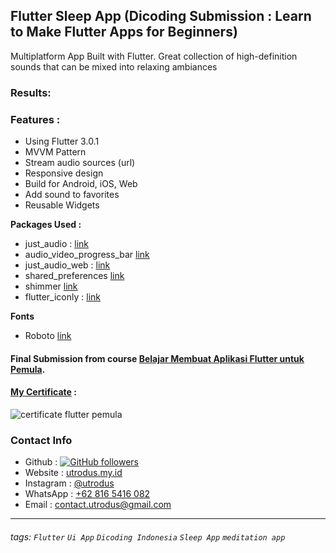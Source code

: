 ## Flutter Sleep App (Dicoding Submission : Learn to Make Flutter Apps for Beginners)
Multiplatform App Built with Flutter.
Great collection of high-definition sounds that can be mixed into relaxing ambiances

### Results:


### Features : 
- Using Flutter 3.0.1
- MVVM Pattern
- Stream audio sources (url)
- Responsive design 
- Build for Android, iOS, Web
- Add sound to favorites
- Reusable Widgets

**Packages Used :**
- just_audio : [link](https://pub.dev/packages/just_audio)
- audio_video_progress_bar [link](https://pub.dev/packages/audio_video_progress_bar)
- just_audio_web : [link](https://pub.dev/packages/just_audio_web)
- shared_preferences [link](https://pub.dev/packages/shared_preferences)
- shimmer [link](https://pub.dev/packages/shimmer)
- flutter_iconly : [link](https://pub.dev/packages/flutter_iconly)

**Fonts**
- Roboto [link](https://fonts.google.com/specimen/Roboto?query=roboto)

#### Final Submission from course [Belajar Membuat Aplikasi Flutter untuk Pemula](https://www.dicoding.com/academies/159).
#### [My Certificate](https://www.dicoding.com/certificates/0LZ019MYKP65) : 
![certificate flutter pemula](https://user-images.githubusercontent.com/24326642/181682739-112c0aa8-f995-4130-aecb-4064283af8ba.png)

### Contact Info
- Github : [![GitHub followers](https://img.shields.io/github/followers/utrodus.svg?style=social&label=Follow&maxAge=2592000)](https://github.com/utrodus?tab=followers) 
- Website : [utrodus.my.id](https://utrodus.my.id)
- Instagram : [@utrodus](https://www.instagram.com/utrodus)
- WhatsApp : [+62 816 5416 082](https://wa.me/628165416082)
- Email : [contact.utrodus@gmail.com](mailto:contact.utrodus@gmail.com)

---

###### tags: `Flutter` `Ui App` `Dicoding Indonesia` `Sleep App` `meditation app`
